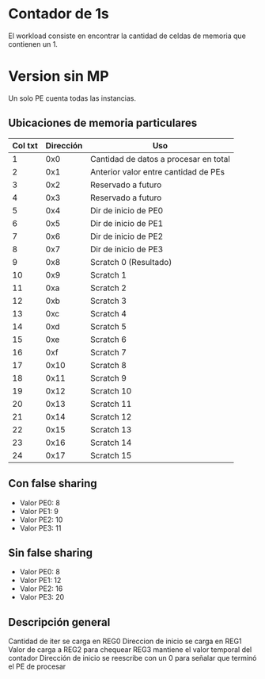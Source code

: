 # Contador de 1s

El workload consiste en encontrar la cantidad de celdas de memoria que contienen
un 1. 

# Version sin MP

Un solo PE cuenta todas las instancias. 


## Ubicaciones de memoria particulares 

|Col txt| Dirección | Uso                  |
|:------|:----------|----------------------|
|   1   | 0x0  | Cantidad de datos a procesar en total |
|   2   | 0x1  | Anterior valor entre cantidad de PEs            |
|   3   | 0x2  | Reservado a futuro                |
|   4   | 0x3  | Reservado a futuro                  |
|   5   | 0x4  | Dir de inicio de PE0               |
|   6   | 0x5  | Dir de inicio de PE1               |
|   7   | 0x6  | Dir de inicio de PE2               |
|   8   | 0x7  | Dir de inicio de PE3               |
|   9   | 0x8  | Scratch 0 (Resultado)               |
|   10  | 0x9  | Scratch 1                           |
|   11  | 0xa  | Scratch 2                           |
|   12  | 0xb  | Scratch 3                           |
|   13  | 0xc  | Scratch 4                           |
|   14  | 0xd  | Scratch 5                           |
|   15  | 0xe  | Scratch 6                           |
|   16  | 0xf  | Scratch 7                          |
|   17  | 0x10 | Scratch 8     |
|   18  | 0x11 | Scratch 9     |
|   19  | 0x12 | Scratch 10     |
|   20  | 0x13 | Scratch 11     |
|   21  | 0x14 | Scratch 12     |
|   22  | 0x15 | Scratch 13     |
|   23  | 0x16 | Scratch 14     |
|   24  | 0x17 | Scratch 15     |


## Con false sharing 

- Valor PE0: 8
- Valor PE1: 9
- Valor PE2: 10
- Valor PE3: 11

## Sin false sharing 

- Valor PE0: 8
- Valor PE1: 12
- Valor PE2: 16
- Valor PE3: 20

## Descripción general 

Cantidad de iter se carga en REG0 
Direccion de inicio se carga en REG1
Valor de carga a REG2 para chequear
REG3 mantiene el valor temporal del contador 
Dirección de inicio se reescribe con un 0 para señalar que terminó el PE de procesar